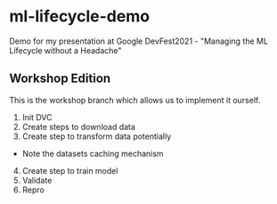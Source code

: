 # ml-lifecycle-demo
Demo for my presentation at Google DevFest2021 - "Managing the ML Lifecycle without a Headache"

## Workshop Edition
This is the workshop branch which allows us to implement it ourself.

1. Init DVC
2. Create steps to download data
3. Create step to transform data potentially
  - Note the datasets caching mechanism
4. Create step to train model
5. Validate
6. Repro
